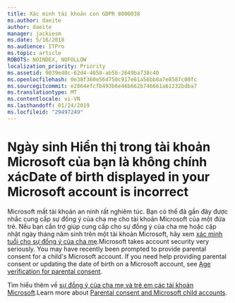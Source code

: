 ```yaml
---
title: Xác minh tài khoản con GDPR 8000038
ms.author: daeite
author: daeite
manager: jackiesm
ms.date: 5/16/2018
ms.audience: ITPro
ms.topic: article
ROBOTS: NOINDEX, NOFOLLOW
localization_priority: Priority
ms.assetid: 9039e40c-62d4-4658-ab5b-2649ba738c40
ms.openlocfilehash: 0e38f360e56d750c917e61a56bb8a7e8587c00fc
ms.sourcegitcommit: e2864efcfb493b6e46b662b746661a61232bdba7
ms.translationtype: MT
ms.contentlocale: vi-VN
ms.lasthandoff: 01/24/2019
ms.locfileid: "29497249"
---
```

# <a name="date-of-birth-displayed-in-your-microsoft-account-is-incorrect"></a><span data-ttu-id="8e472-102">Ngày sinh Hiển thị trong tài khoản Microsoft của bạn là không chính xác</span><span class="sxs-lookup"><span data-stu-id="8e472-102">Date of birth displayed in your Microsoft account is incorrect</span></span>

<span data-ttu-id="8e472-p101">Microsoft mất tài khoản an ninh rất nghiêm túc. Bạn có thể đã gần đây được nhắc cung cấp sự đồng ý của cha mẹ cho tài khoản Microsoft của một đứa trẻ. Nếu bạn cần trợ giúp cung cấp cho sự đồng ý của cha mẹ hoặc cập nhật ngày tháng năm sinh trên một tài khoản Microsoft, hãy xem [xác minh tuổi cho sự đồng ý của cha mẹ](https://go.microsoft.com/fwlink/p/?linkid=874364).</span><span class="sxs-lookup"><span data-stu-id="8e472-p101">Microsoft takes account security very seriously. You may have recently been prompted to provide parental consent for a child's Microsoft account. If you need help providing parental consent or updating the date of birth on a Microsoft account, see [Age verification for parental consent](https://go.microsoft.com/fwlink/p/?linkid=874364).</span></span>
  
<span data-ttu-id="8e472-106">Tìm hiểu thêm về [sự đồng ý của cha mẹ và trẻ em các tài khoản Microsoft](https://go.microsoft.com/fwlink/p/?linkid=874365).</span><span class="sxs-lookup"><span data-stu-id="8e472-106">Learn more about [Parental consent and Microsoft child accounts](https://go.microsoft.com/fwlink/p/?linkid=874365).</span></span>
  

